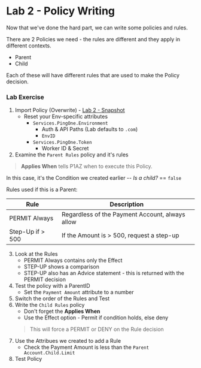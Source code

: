 # Lab 2 - Policy Writing

Now that we've done the hard part, we can write some policies and rules.

There are 2 Policies we need - the rules are different and they apply in different contexts.

* Parent
* Child

Each of these will have different rules that are used to make the Policy decision.

### Lab Exercise

1. Import Policy (Overwrite) - [Lab 2 - Snapshot](./SKO2023%20-%20P1AZ%20-%20Lab2.snapshot)
    * Reset your Env-specific attributes
        * `Services.PingOne.Environment`
            * Auth & API Paths (Lab defaults to `.com`)
            * `EnvID`
        * `Services.PingOne.Token`
            * Worker ID & Secret
2. Examine the `Parent Rules` policy and it's rules

>**Applies When** tells P1AZ when to execute this Policy.

In this case, it's the Condition we created earlier -- *Is a child?* == `false`

Rules used if this is a Parent:

| Rule | Description |
| --- | --- |
| PERMIT Always | Regardless of the Payment Account, always allow |
| Step-Up if > 500 | If the Amount is > 500, request a step-up |

3. Look at the Rules  
    * PERMIT Always contains only the Effect
    * STEP-UP shows a comparison
    * STEP-UP also has an Advice statement - this is returned with the PERMIT decision
4. Test the policy with a ParentID  
    * Set the `Payment Amount` attribute to a number
5. Switch the order of the Rules and Test
6. Write the `Child Rules` policy  
    * Don't forget the **Applies When**  
    * Use the Effect option - Permit if condition holds, else deny  
    >This will force a PERMIT or DENY on the Rule decision  
7. Use the Attribues we created to add a Rule  
    * Check the Payment Amount is less than the `Parent Account.Child.Limit`
8. Test Policy
